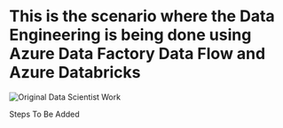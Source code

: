 # This is the scenario where the Data Engineering is being done using Azure Data Factory Data Flow and Azure Databricks

![Original Data Scientist Work](https://raw.githubusercontent.com/DataSnowman/MLonBigData/master/images/deWithAzureDataFactoryDF.png)

Steps To Be Added
